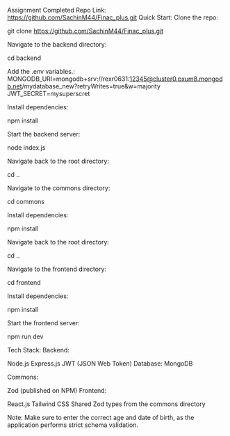 Assignment Completed
Repo Link:
 https://github.com/SachinM44/Finac_plus.git
Quick Start:
Clone the repo:

 git clone https://github.com/SachinM44/Finac_plus.git


Navigate to the backend directory:

 cd backend


Add the .env variables.:  MONGODB_URI=mongodb+srv://rexr0631:12345@cluster0.pxum8.mongodb.net/mydatabase_new?retryWrites=true&w=majority
JWT_SECRET=mysuperscret


Install dependencies:

 npm install


Start the backend server:

 node index.js


Navigate back to the root directory:

 cd ..


Navigate to the commons directory:

 cd commons


Install dependencies:

 npm install


Navigate back to the root directory:

 cd ..


Navigate to the frontend directory:

 cd frontend


Install dependencies:

 npm install


Start the frontend server:

 npm run dev



Tech Stack:
Backend:


Node.js
Express.js
JWT (JSON Web Token)
Database: MongoDB


Commons:


Zod (published on NPM)
Frontend:


React.js
Tailwind CSS
Shared Zod types from the commons directory

Note:
 Make sure to enter the correct age and date of birth, as the application performs strict schema validation.

